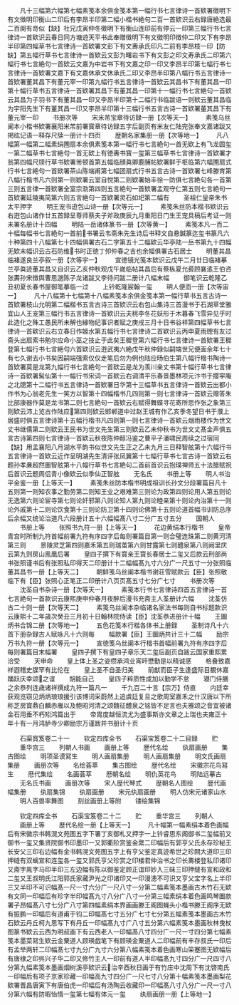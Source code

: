 <!-- { "loadSidebar": true } -->
　　凡十三幅第六幅第七幅素笺本余俱金笺本第一幅行书七言律诗一首欵署徴明下有文徴明印衡山二印后有李昂半印第二幅小楷书絶句二百一首欵识云右録唐絶选最二百阕有竒似【缺】社兄戊寅仲冬徴明下有衡山连印前有停云一印第三幅行书七言律诗一首欵识云春日同方塘逰天平书此奉赠徴明下有文徴明印徴仲二印又下有李昂半印第四幅草书七言律诗一首欵署文彭下有文夀承氏印凡二前有李昂枝一印【防缺】第五幅行草书七言律诗一首欵云文彭为曙岩书下有文彭之印文寿承氏二印第六幅行书七言絶句一首欵云文嘉为中岩书下有文嘉之印一印又李昂半印第七幅行书七言律诗一首欵署文嘉下有文嘉休承文休承氏二印又李昂半印第八幅行书五言律诗一首欵署董其昌下有董元宰一印第九幅行书五言律诗一首欵云其昌书下有董其昌一印第十幅行草书五言律诗一首欵署其昌下有董其昌一印第十一幅行书七言絶句一首欵云其昌为子羽书下有董其昌一印又李昂半印第十二幅行书临跋语一则欵云董其昌临为宇阳先生下有董其昌一印又李昂半印第十三幅行书五言古诗一首欵署董其昌下有董元宰一印
　　书册次等
　　宋米芾宝章待访録一册【次等天一】
　　素笺乌丝阑本小楷书欵署襄阳米芾前署寳章待访録五字后副页有米友仁陆完张奉文嘉诸跋又掲纮记语一释存尺牍一册计十四页
　　歴朝名家集册一册【次等地一】
　　凡八幅第一幅第二幅素绢圑扇本余俱素笺本第一幅行书七言絶句一首无欵上有飞龙圆玺一第二幅草书七言絶句一首无欵上有徳夀书寳一玺第三幅草书七言律诗一首欵署才翁第四幅尺牍行草书欵署芾顿首第五幅临顔眞卿鹿脯帖欵署鲜于枢临第六幅圑扇式行书七言絶句一首欵署茶山陈端甫第七幅团扇式行书五言古诗一首欵署七峰滕育第八幅行楷书凡六则第一则欵署云室自悦第二则欵署始丰徐一防俱七言絶句各一首第三则五言律一首欵署全室宗泐第四则五言絶句一首欵署孟观守仁第五则七言絶句一首欵署延陵夷简第六则五言絶句一首欵署灵石如圯第二幅有
　　圣祖仁皇帝朱书太平押字
　　明王宠书逰包山诗一册【次等元一】
　　素笺朱丝防本楷书欵识云右逰包山诸作廿五首録呈尊师蔡夫子斧政庚辰九月重阳日门生王宠具稿后考证一则未署名册计十四幅
　　明陆一岳诸体篆书一册【次等黄一】
　　素笺本凡一百二十幅每幅书七言絶句一首前书署云韦斋朱先生诗后书释文自悬鍼篆迄玺书篆凡六十种第四十八幅第七十四幅俱署古石二字第五十二幅欵云华亭陆一岳书第九十四幅无欵末幅识云古石防维书时正徳丁夘仲春之吉也余幅俱署古石居士
　　明董其昌临褚遂良兰亭叙一册【次等宇一】
　　宣徳镜光笺本欵识云戊午二月廿日临褚摹兰亭眞迹董其昌又自识云乙亥仲秋观戊午嵗临帖其昌后有蔡枞夏允彛顾襄逺王伯咨张夀孙宋徴舆曹思邈陈子龙诸跋又李待问跋二册计八幅末幅
　　御笔识云乾隆乙丑初夏长春书屋御笔摹临一过
　　上钤乾隆宸翰一玺
　　明人便靣一册【次等宙一】
　　凡十八幅第十七幅第十八幅素笺本余俱金笺本第一幅行草书五言古诗一首欵署枝山允明第二幅楷书五言古诗三首欵识云右包山集诗三首漫书于石湖草堂雅宜山人王宠第三幅行书五言律诗一首欵识云夫桃李冬花妖形于木暮春飞雪异见乎时此造化之殊工愚民所未解也縁物纪事识者赋之庚戌三月十日书谷祥第四幅草书七言律诗一首欵识云右立春日作姬水第五幅行书七言律诗二首欵识云丙申夏雨牕有友过斋头出扇索书勉尔应命小巫之技止于此矣王穉登第六幅行书七言律诗一首欵署王穉登第七幅行书七言絶句六首欵识云逰武夷六絶戊午秋仲録似嗣端世兄便面余年七十有七久谢去小书矣因嗣端强索仅仅走笔后勿为例也陆应旸伯生第八幅行楷书陶诗一首欵署莫是龙第九幅行书七言絶句一首欵云是龙为羡川亲丈书第十幅行草书七言律诗一首欵署髯仙第十一幅行书宋词一首欵云右调清平乐春景墨林项元汴书于撄寜庵之北牕第十二幅行书五言律诗一首欵署日华第十三幅草书五言律诗一首欵云出都小作书为心翁老先生一笑方以智第十四幅楷书几四则第一则七言律诗一首欵云赠答朱比部康器作莫是龙书第二则七言絶句一首欵云右赋得舞蝶寻花寄所思作张之象第三则欵云沛上览古作陆应第四则欵云邯郸道中过赵王城有作乙亥季冬望日书于濮上居盛时俱五言律诗第十五幅行楷书凡四则第一则七言律诗一首欵云烟雨楼作为世文丈书继儒第二则欵云王民书为世文先生第三则欵云乙未仲秋书为世文丈髙金声俱五言古诗第四则七言律诗一首欵云秋夜陈仲醇冯鉴之曹平子潘啸民周续之过宿同【缺】用孟襄阳八月湖水平韵书似世文先生正之乙未九月三日释智舷第十六幅行书五言律诗一首欵云近作呈明湖先生清评张凤翼第十七幅行草书七言古诗一首欵云右题孙孝亷超然圗智舷第十八幅行草书七言絶句二首前首识云抱璞禅师五十法腊赋祝后首识云题周侣青小像欵云似季仙正智舷
　　无名氏
　　书册上等
　　明人书治平金鉴一册【上等天一】
　　素笺朱丝防本楷书明成祖训长孙文分段署篇目凡十五则第一则知农事之勤劳第二则知王业之艰难第三则论为政第四则论用人第五则论无逸第六则论宦寺第七则论奸邪第八则论知人第九则论睦亲第十则论内治第十一则论外戚第十二则论饮食第十三则论防卫第十四则论佛第十五则论道首幅书训防总序后余幅又统论治道凡六段册计五十六幅幅髙八寸二分广五寸五分
　　国朝人
　　书册上等
　　张照书九符一册【上等天一】
　　花边黄绢本行楷书
　　皇帝青宫时所制九符首幅前署九符有序四字后每则署篇目第一则合璧连珠第二则黄河清第三则
　　景陵灵芝第四则嘉禾第五则瑞茧第六则甘露第七则醴泉第八则阙里庆云第九则房山鳯凰后署
　　皇四子撰下有寳亲王寳长春居士二玺又后款云刑部尚书张照谨书后有张照私印得天二印册计十二幅幅髙九寸六分广一尺五寸一分张照临董其昌书一册【上等天二】
　　朝鲜笺乌丝阑本楷书谢荘雪赋款云【臣】张照敬临下有【臣】张照心正笔正二印册计八页页髙五寸七分广七寸
　　书册次等
　　沈荃自书杂诗一册【次等天一】
　　素笺本行书七言律诗四首五言律诗一首七言絶句一首款识云康熙庚申仲春月夜醉后漫书充斋主人荃册计六幅
　　沈荃仿古二十则一册【次等天二】
　　素笺乌丝阑本杂临诸名家法书每则自书标题款识云康熙十二年歳次癸丑三月初十日翰林院侍读【臣】沈荃恭进册计十幅
　　王圗炳书合锦二册【次等地一】
　　五色花笺本行楷各体书上册録
　　圣制诗凡十六首下册杂録古人赋咏凡十六则每
　　幅款署【臣】王圗炳共计三十二幅
　　励宗万书九符一册【次等元一】
　　宣徳笺乌丝阑本行楷书首幅前署九符有序四字后每则署篇目末幅署
　　皇四子撰下有皇四子章乐天二玺后副页自跋云国家重熙累洽受
　　天申命
　　皇上体上圣之姿缵承鸿业宵旰懋勤是以精诚感
　　格叠致嘉祥遐稽史牒罕有比伦在
　　皇上圣不自圣归美
　　前猷而臣子生逢盛际目覩休嘉踊跃庆幸颂之谊
　　胡能自己
　　皇四子粹质性成加以勤学不怠
　　寝门侍膳之余恭列连歳诸祥撰成九符一篇凡一
　　千九百二十言【宗万】侍直
　　内廷幸获观览窃见炳炳琅琅援引该博词采蔚然上追虞廷复旦之歌周室嘉禾之什汉唐以下所称芝房寳鼎白麟赤雁以及鲍昭河清之颂魏征醴泉之铭皆不足言也夫雅颂之音宜被诸金石用垂不朽矧鸿篇出于
　　帝胄度越恒流尤为盛事斯亦文章之上瑞也夫雍正十年十有一月鸿胪寺少卿励宗万谨跋并书册计十页

　　石渠寳笈卷二十一
　　钦定四库全书
　　石渠宝笈卷二十二目録
　　贮
　　重华宫三
　　列朝人书画
　　画册上等
　　歴代名绘
　　纨扇画册
　　集古图绘
　　明项圣谟冩生
　　明人画扇集册
　　明人画扇集册
　　明文氏画扇集册
　　画册次等
　　名绘荟萃
　　集古图绘
　　歴代名绘
　　宋徽宗花鸟冩生
　　厯代集绘
　　名画荟萃
　　厯朝名绘
　　明仇英花鸟
　　明陆远摹古
　　无名氏书画
　　画册次等
　　宋人歴代琴式
　　歴朝名人图绘
　　歴代画幅集册
　　纨扇集锦
　　纨扇画册
　　宋元纨扇画册
　　明人仿宋元诸家山水
　　明人百兽率舞图
　　刻丝画册上等附
　　镂绘集锦

　　钦定四库全书
　　石渠宝笈卷二十二
　　贮
　　重华宫三
　　列朝人
　　画册上等
　　歴代名绘一册【上等天一】
　　凡十幅第一幅素绢本着色画幅后有宋徽宗书韩滉文苑图五字下署丁亥御札又押字一上钤睿思东阁御书二玺幅前又御书一玺又集贤院御书印墨印一又郭衢阶赏鉴金綮二印幅后有郭亨父氏永存珍秘王长安父三印右边幅有金书韩滉文苑图五字上有亨父鉴定真迹希世之珍闗大道印三印押缝有双螭宣和连玺各一玺又郭氏亨父珍赏之印楼君仲治书之印长夀楼登私印诸印又斋字鳯字马印半印三左边幅有陈以御鉴定顾正谊印妙入三昧三印押缝有宣和政和二玺又王叔明氏江阳郭氏家藏尹光之印诸印又一印漫漶不可识又亨父宝字名上半印三又半印不可识幅髙一尺一寸六分广一尺八寸一分第二幅素笺本墨画古木竹石无欵有文同一印幅后有珍字半印幅髙九寸八分广八寸一分第三幅素绢本着色画鸣琴圗款署子昂幅髙八寸七分广八寸第四幅素绢本界画画滕王阁图蝇头小楷书滕王阁序无欵有振鹏一印幅后有道甫于钧二印幅髙七寸五分广七寸七分第五幅素笺本墨画古木竹石欵云丹丘柯九思写下有丹丘一印幅髙九寸广八寸五分第六幅素笺本墨画秋林曳杖图篆书欵云云西为明叔画下有云西老人一印幅髙八寸四分广一尺一寸四分第七幅素笺本墨菜冩生欵云金粟道人顾瑛戯笔下有顾瑛金粟道人二印幅前有丰存叔氏一印后有孟举两轩二印幅髙七寸九分广九寸六分第八幅素笺本着色画寒山筞蹇图无欵幅后有唐棣之印呉兴子华二印又修竹主人一印前有道人半印幅髙九寸四分广一尺四寸八分第九幅素笺本墨画烟树溪亭欵识云治辛酉秋日画于有竹庄中沈周下有沈啓南氏一印幅后有项子京家珍藏一印幅高九寸四分广一尺七寸八分第十幅素笺本墨画梨花欵署晋昌唐寅下有唐伯虎一印幅后有汤陶云收藏印一印幅髙八寸八分广一尺一寸八分第六幅有防暇怡情一玺第七幅有体元一玺
　　纨扇画册一册【上等地一】
